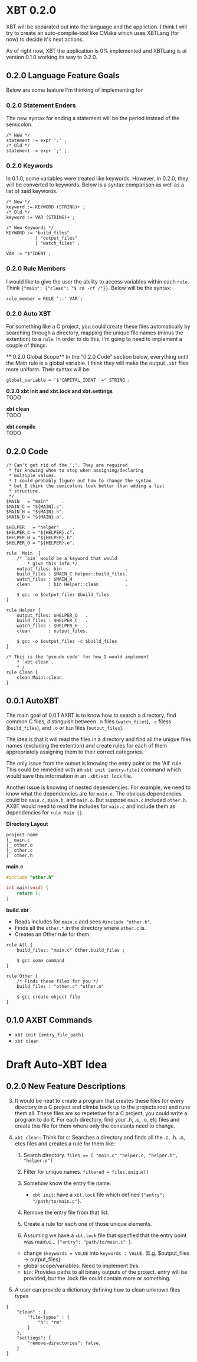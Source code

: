 # XBT 0.2.0
XBT will be separated out into the language and the appliction. I think I will try to create an auto-compile-tool like CMake which uses XBTLang (for now) to decide it's next actions.

As of right now, XBT the application is 0% implemented and XBTLang is at version 0.1.0 working its way to 0.2.0.

## 0.2.0 Language Feature Goals
Below are some feature I'm thinking of implementing for 
### 0.2.0 Statement Enders
The new syntax for ending a statement will be the period instead of
the semicolon.
```enbf
/* New */
statement := expr '.' ;
/* Old */
statement := expr ';' ;
```
### 0.2.0 Keywords
In 0.1.0, some variables were treated like keywords. However, In 
0.2.0, they will be converted to keywords. Below is a syntax comparison as well as a list of said keywords.

```ebnf
/* New */
keyword := KEYWORD (STRING)+ ;
/* Old */
keyword := VAR (STRING)+ ;

/* New Keywords */
KEYWORD := "build_files"
           | "output_files"
           | "watch_files" ;

VAR := "$"IDENT ;
```

### 0.2.0 Rule Members
I would like to give the user the ability to access variables within each `rule`. Think `{"main": {"clean": "$ rm -rf /"}}`.
Below will be the syntax:
```ebnf
rule_member = RULE '::' VAR ;
```


### 0.2.0 Auto XBT
For something like a C project, you could create these files
automatically by searching through a directory, mapping the
unique file names (minus the extention) to a `rule`. In order
to do this, I'm going to need to implement a couple of things.

** 0.2.0 Global Scope**
In the "0.2.0 Code" section below, everything until the Main
rule is a global variable. I think they will make the output
`.xbt` files more uniform. Their syntax will be:
```ebnf
global_variable = '$'CAPITAL_IDENT '=' STRING ;
```

**0.2.0 xbt init and xbt.lock and xbt.settings**  
TODO  

**xbt clean**  
TODO  

**xbt compile**  
TODO


## 0.2.0 Code
```
/* Can't get rid of the ';'. They are required
 * for knowing when to stop when assigning/declaring 
 * multiple values.
 * I could probably figure out how to change the syntax
 * but I think the semicolons look better than adding a list
 * structure.
 */
$MAIN   = "main"     .
$MAIN_C = "${MAIN}.c".
$MAIN_H = "${MAIN}.h".
$MAIN_O = "${MAIN}.o".

$HELPER   = "helper"     .
$HELPER_C = "${HELPER}.c".
$HELPER_H = "${HELPER}.h".
$HELPER_O = "${HELPER}.o".

rule  Main  {
    /* `bin` would be a keyword that would 
        * give this info */
    output_files: bin                        .
    build_files : $MAIN_C Helper::build_files.
    watch_files : $MAIN_H                    .
    clean       : bin Helper::clean          .

    $ gcc -o $output_files $build_files
}

rule Helper {
    output_files: $HELPER_O   .
    build_files : $HELPER_C   .
    watch_files : $HELPER_H   .
    clean       : output_files.

    $ gcc -o $output_files -c $build_files
}

/* This is the 'pseudo code' for how I would implement
    * `xbt clean`.
    * /
rule Clean {
    clean Main::clean.
}
```

## 0.0.1 AutoXBT
The main goal of 0.0.1 AXBT is to know how to search a directory,
find common C files, distinguish between `.h` files (`watch_files`), `.c` filess (`build_files`), and `.o` or `bin` files (`output_files`).

The idea is that it will read the files in a directory and find all the unique files names (excluding the extention) and create rules for each of them appropriately assigning them to their correct categories.

The only issue from the outset is knowing the entry point or the 'All' rule. This could be remedied with an `xbt init [entry-file]`
command which would save this information in an `.xbt/xbt.lock` file.

Another issue is knowing of nested dependencies. For example, we
need to know what the dependencies are for `main.c`. The obvious dependencies could be `main.c`, `main.h`, and `main.o`. But suppose `main.c` included `other.h`. AXBT would need to read the includes for `main.c` and include them as dependencies for `rule Main {}`.

**Directory Layout**
```
project-name
|_ main.c
|_ other.o
|_ other.c
|_ other.h
```

**main.c**
```c
#include "other.h"

int main(void) {
    return 1;
}
```

**build.xbt**
- Reads includes for `main.c` and sees `#include "other.h"`.
- Finds all the `other.*` in the directory where `other.c` is.
- Creates an Other rule for them.
```
rule All {
    build_files: "main.c" Other.build_files ;

    $ gcc some command
}

rule Other {
    /* Finds these files for you */
    build_files : "other.c" "other.o"

    $ gcc create object file
}
```

## 0.1.0 AXBT Commands
- `xbt init [entry_file_path]`
- `xbt clean`


# Draft Auto-XBT Idea
## 0.2.0 New Feature Descriptions
3. It would be neat to create a program that creates these files
   for every directory in a C project and climbs back up to the
   projects root and runs them all. These files are so repetetive for a C project, you could write a program to do it. For each directory, find your .h, .c, .o, etc files and
   create this file for them where only the constants need to change.
4. `xbt clean:` Think for c: Searches a directory and finds all
    the .c, .h. .o, etcs files and creates a rule for them like:

    1. Search directory.  `files == [ "main.c" "helper.c, "helper.h", "helper.o"]`
    2. Filter for unique names.  `filtered = files.unique()`

    3. Somehow know the entry file name. 
        - `xbt init`: have a `xbt.lock` file which defines `{"entry": "/path/to/main.c"}`.

    4. Remove the entry file from that list.

    5. Create a rule for each one of those unique
          elements.

    6.  Assuming we have a `xbt.lock` file that specfied that the entry point was main.c... `{"entry": "path/to/main.c" }`.
    - change `$keywords = VALUE` into `keywords : VALUE`. (E.g. $output_files -> output_files)
    - global scope/variables: Need to implement this.
    - `bin`: Provides paths to all binary outputs of the project.
             entry will be provided, but the  .lock file could
             contain more or something.
5. A user can provide a dictionary defining how to clean unknown
files types
```
{
    "clean" : { 
        "file-types" : {
            "h": "rm"
        }
    },
    "settings": {
        "remove-directories": false,
    }
}
```